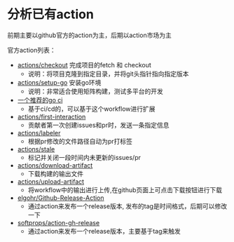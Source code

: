 # 分析已有action

前期主要以github官方的action为主，后期以action市场为主

官方action列表：
- [actions/checkout](/todo/github-actions/github/checkout.md) 完成项目的fetch 和 checkout
  - 说明：将项目克隆到指定目录，并将git头指针指向指定版本
- [actions/setup-go](/todo/github-actions/github/setup-go.md) 安装go环境
  - 说明：非常适合使用矩阵构建，测试多平台的开发
- [一个推荐的go ci](/todo/github-actions/github/go-ci.md)
  - 基于ci/cd的，可以基于这个workflow进行扩展
- [actions/first-interaction](/todo/github-actions/github/first-interaction.md)
  - 贡献者第一次创建issues和pr时，发送一条指定信息
- [actions/labeler](/todo/github-actions/github/labeler.md)
  - 根据pr修改的文件路径自动为pr打标签
- [actions/stale](/todo/github-actions/github/stale.md)
  - 标记并关闭一段时间内未更新的issues/pr
- [actions/download-artifact](/todo/github-actions/github/download-artifact.md)
  - 下载构建的输出文件
- [actions/upload-artifact](/todo/github-actions/github/upload-artifact.md)
  - 将workflow中的输出进行上传,在github页面上可点击下载按钮进行下载
- [elgohr/Github-Release-Action](/todo/github-actions/github/publish-release.md)
  - 通过action来发布一个release版本, 发布的tag是时间格式，后期可以修改一下
- [softprops/action-gh-release](/todo/github-actions/github/publish-release2.md)
  - 通过action来发布一个release版本，主要基于tag来触发
